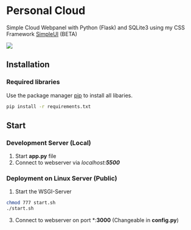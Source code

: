 # Personal Cloud
Simple Cloud Webpanel with Python (Flask) and SQLite3 using my CSS Framework [SimpleUI](https://github.com/teraprath/simple-ui) (BETA)

![](https://i.imgur.com/8GKGboO.png)

## Installation
### Required libraries

Use the package manager [pip](https://pip.pypa.io/en/stable/) to install all libaries.

```bash
pip install -r requirements.txt
```

## Start

### Development Server (Local)
1. Start **app.py** file
3. Connect to webserver via *localhost:**5500***

### Deployment on Linux Server (Public)
1. Start the WSGI-Server
```bash
chmod 777 start.sh
./start.sh
```
3. Connect to webserver on port *:**3000** (Changeable in **config.py**)

